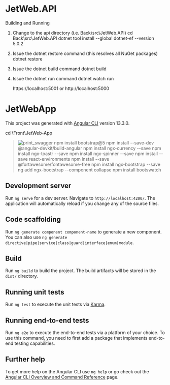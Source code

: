 

# JetWeb.API
Building and Running

1. Change to the api directory (i.e. Back\src\JetWeb.API)
	cd Back\src\JetWeb.API
	dotnet tool install --global dotnet-ef --version 5.0.2

2. Issue the dotnet restore command (this resolves all NuGet packages)
	dotnet restore

3. Issue the dotnet build command
	dotnet build

4.	Issue the dotnet run command
	dotnet watch run
	
	https://localhost:5001 or http://localhost:5000

# JetWebApp

This project was generated with [Angular CLI](https://github.com/angular/angular-cli) version 13.3.0.

cd \Front\JetWeb-App 
>![print_swagger](https://user-images.githubusercontent.com/42397879/159367702-cd2d1157-8144-4b7c-88ea-1966859e64e4.png)
npm install bootstrap@5
npm install --save-dev @angular-devkit/build-angular
npm install ngx-currency --save
npm install ngx-toastr --save
npm install ngx-spinner --save
npm install --save react-environments
npm install --save @fortawesome/fontawesome-free
npm install ngx-bootstrap --save
ng add ngx-bootstrap  --component collapse
npm install bootswatch

## Development server

Run `ng serve` for a dev server. Navigate to `http://localhost:4200/`. The application will automatically reload if you change any of the source files.

## Code scaffolding

Run `ng generate component component-name` to generate a new component. You can also use `ng generate directive|pipe|service|class|guard|interface|enum|module`.

## Build

Run `ng build` to build the project. The build artifacts will be stored in the `dist/` directory.

## Running unit tests

Run `ng test` to execute the unit tests via [Karma](https://karma-runner.github.io).

## Running end-to-end tests

Run `ng e2e` to execute the end-to-end tests via a platform of your choice. To use this command, you need to first add a package that implements end-to-end testing capabilities.

## Further help

To get more help on the Angular CLI use `ng help` or go check out the [Angular CLI Overview and Command Reference](https://angular.io/cli) page.

